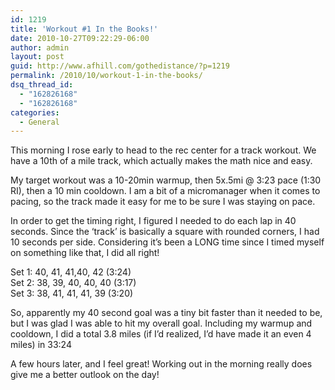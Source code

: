 ```yaml
---
id: 1219
title: 'Workout #1 In the Books!'
date: 2010-10-27T09:22:29-06:00
author: admin
layout: post
guid: http://www.afhill.com/gothedistance/?p=1219
permalink: /2010/10/workout-1-in-the-books/
dsq_thread_id:
  - "162826168"
  - "162826168"
categories:
  - General
---
```

This morning I rose early to head to the rec center for a track workout. We have a 10th of a mile track, which actually makes the math nice and easy. 

My target workout was a 10-20min warmup, then 5x.5mi @ 3:23 pace (1:30 RI), then a 10 min cooldown. I am a bit of a micromanager when it comes to pacing, so the track made it easy for me to be sure I was staying on pace. 

In order to get the timing right, I figured I needed to do each lap in 40 seconds. Since the &#8216;track&#8217; is basically a square with rounded corners, I had 10 seconds per side. Considering it&#8217;s been a LONG time since I timed myself on something like that, I did all right!

Set 1: 40, 41, 41,40, 42 (3:24)  
Set 2: 38, 39, 40, 40, 40 (3:17)  
Set 3: 38, 41, 41, 41, 39 (3:20)

So, apparently my 40 second goal was a tiny bit faster than it needed to be, but I was glad I was able to hit my overall goal. Including my warmup and cooldown, I did a total 3.8 miles (if I&#8217;d realized, I&#8217;d have made it an even 4 miles) in 33:24

A few hours later, and I feel great! Working out in the morning really does give me a better outlook on the day!